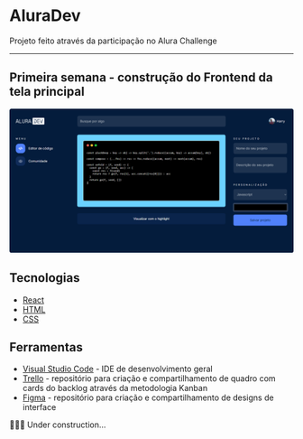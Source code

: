 # AluraDev
Projeto feito através da participação no Alura Challenge
____
## Primeira semana - construção do Frontend da tela principal

![Tela Principal](./src/assets/TelaPrincipal.png)

## Tecnologias
- [React](https://pt-br.reactjs.org/) 
- [HTML](https://developer.mozilla.org/pt-BR/docs/Web/HTML/HTML5)
- [CSS](https://developer.mozilla.org/pt-BR/docs/Archive/CSS3)

## Ferramentas
- [Visual Studio Code](https://code.visualstudio.com/) - IDE de desenvolvimento geral
- [Trello](https://trello.com/pt-BR) - repositório para criação e compartilhamento de quadro com cards do backlog através da metodologia Kanban
- [Figma](https://www.figma.com/) - repositório para criação e compartilhamento de designs de interface

🚧🚧🚧 Under construction...

